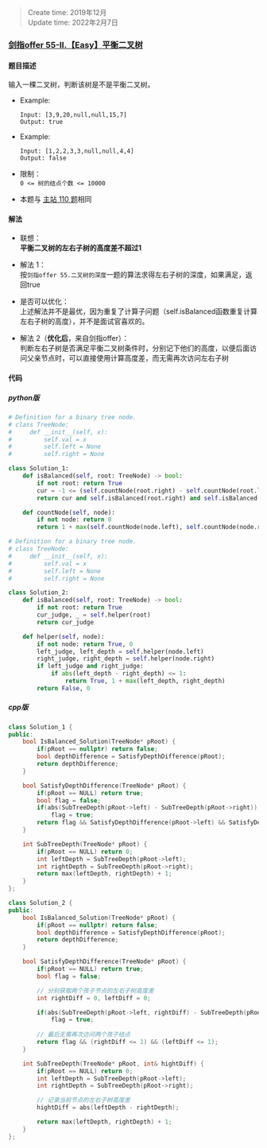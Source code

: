 > Create time: 2019年12月  
> Update time: 2022年2月7日  

### [剑指offer 55-II.【Easy】平衡二叉树](https://leetcode-cn.com/problems/ping-heng-er-cha-shu-lcof/)
#### 题目描述
输入一棵二叉树，判断该树是不是平衡二叉树。

- Example:
    ```
    Input: [3,9,20,null,null,15,7]
    Output: true
    ```  
- Example:
    ```
    Input: [1,2,2,3,3,null,null,4,4]
    Output: false
    ```  

- 限制：  
  `0 <= 树的结点个数 <= 10000`  

- 本题与 [主站 110 题](https://leetcode-cn.com/problems/balanced-binary-tree/)相同


#### 解法
- 联想：  
  **平衡二叉树的左右子树的高度差不超过1**  

- 解法 1：  
  按`剑指offer 55.二叉树的深度`一题的算法求得左右子树的深度，如果满足，返回true

- 是否可以优化：  
  上述解法并不是最优，因为重复了计算子问题（self.isBalanced函数重复计算左右子树的高度），并不是面试官喜欢的。  

- 解法 2（**优化后**，来自剑指offer）：  
  判断左右子树是否满足平衡二叉树条件时，分别记下他们的高度，以便后面访问父亲节点时，可以直接使用计算高度差，而无需再次访问左右子树  

#### 代码
##### python版
```python
# Definition for a binary tree node.
# class TreeNode:
#     def __init__(self, x):
#         self.val = x
#         self.left = None
#         self.right = None

class Solution_1:
    def isBalanced(self, root: TreeNode) -> bool:
        if not root: return True
        cur = -1 <= (self.countNode(root.right) - self.countNode(root.left)) <= 1
        return cur and self.isBalanced(root.right) and self.isBalanced(root.left)

    def countNode(self, node):
        if not node: return 0
        return 1 + max(self.countNode(node.left), self.countNode(node.right))
```

```python
# Definition for a binary tree node.
# class TreeNode:
#     def __init__(self, x):
#         self.val = x
#         self.left = None
#         self.right = None

class Solution_2:
    def isBalanced(self, root: TreeNode) -> bool:
        if not root: return True
        cur_judge, _ = self.helper(root)
        return cur_judge

    def helper(self, node):
        if not node: return True, 0
        left_judge, left_depth = self.helper(node.left)
        right_judge, right_depth = self.helper(node.right)
        if left_judge and right_judge:
            if abs(left_depth - right_depth) <= 1:
                return True, 1 + max(left_depth, right_depth)
        return False, 0
```

##### cpp版
```cpp
class Solution_1 {
public:
    bool IsBalanced_Solution(TreeNode* pRoot) {
        if(pRoot == nullptr) return false;
        bool depthDifference = SatisfyDepthDifference(pRoot);
        return depthDifference;
    }

    bool SatisfyDepthDifference(TreeNode* pRoot) {
        if(pRoot == NULL) return true;
        bool flag = false;
        if(abs(SubTreeDepth(pRoot->left) - SubTreeDepth(pRoot->right)) <= 1)
            flag = true;
        return flag && SatisfyDepthDifference(pRoot->left) && SatisfyDepthDifference(pRoot->right);
    }

    int SubTreeDepth(TreeNode* pRoot) {
        if(pRoot == NULL) return 0;
        int leftDepth = SubTreeDepth(pRoot->left);
        int rightDepth = SubTreeDepth(pRoot->right);
        return max(leftDepth, rightDepth) + 1;
    }
};
```

```cpp
class Solution_2 {
public:
    bool IsBalanced_Solution(TreeNode* pRoot) {
        if(pRoot == nullptr) return false;
        bool depthDifference = SatisfyDepthDifference(pRoot);
        return depthDifference;
    }

    bool SatisfyDepthDifference(TreeNode* pRoot) {
        if(pRoot == NULL) return true;
        bool flag = false;

        // 分别获取两个孩子节点的左右子树高度差
        int rightDiff = 0, leftDiff = 0;

        if(abs(SubTreeDepth(pRoot->left, rightDiff) - SubTreeDepth(pRoot->right), leftDiff) <= 1)
            flag = true;
        
        // 最后无需再次访问两个孩子结点
        return flag && (rightDiff <= 1) && (leftDiff <= 1);
    }

    int SubTreeDepth(TreeNode* pRoot, int& hightDiff) {
        if(pRoot == NULL) return 0;
        int leftDepth = SubTreeDepth(pRoot->left);
        int rightDepth = SubTreeDepth(pRoot->right);

        // 记录当前节点的左右子树高度差
        hightDiff = abs(leftDepth - rightDepth);

        return max(leftDepth, rightDepth) + 1;
    }
};
```